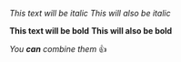 *This text will be italic*
_This will also be italic_

**This text will be bold**
__This will also be bold__

_You **can** combine them_ :+1:
